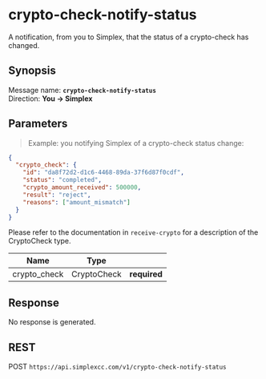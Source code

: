 # crypto-check-notify-status #

A notification, from you to Simplex, that the status of a crypto-check has changed.

## Synopsis ##

Message name: **`crypto-check-notify-status`**  
Direction: **You &rarr; Simplex**

## Parameters ##

> Example: you notifying Simplex of a crypto-check status change:

```json
{
  "crypto_check": {
    "id": "da8f72d2-d1c6-4468-89da-37f6d87f0cdf",
    "status": "completed",
    "crypto_amount_received": 500000,
    "result": "reject",
    "reasons": ["amount_mismatch"]
  }
}
```

Please refer to the documentation in `receive-crypto` for a description of the CryptoCheck type.

Name         | Type        |   |
------------ | ----------- | - |
crypto_check | CryptoCheck | **required**

## Response ##

No response is generated.

## REST ##

<span class="http-verb http-post">POST</span> `https://api.simplexcc.com/v1/crypto-check-notify-status`

[modeline]: # ( vim: set ts=2 sw=2 expandtab wrap linebreak: )
